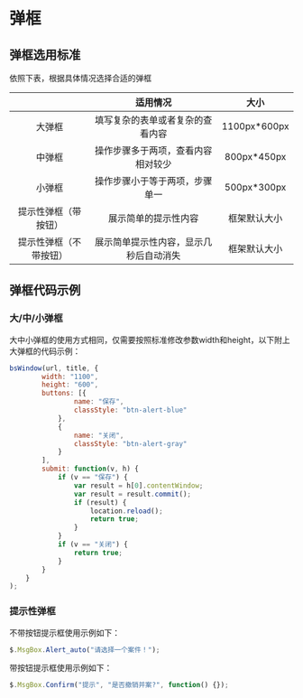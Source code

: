 # 弹框

## 弹框选用标准

依照下表，根据具体情况选择合适的弹框

|                        |                适用情况                |     大小     |
| :--------------------: | :------------------------------------: | :----------: |
|         大弹框         |    填写复杂的表单或者复杂的查看内容    | 1100px*600px |
|         中弹框         |   操作步骤多于两项，查看内容相对较少   | 800px*450px  |
|         小弹框         |     操作步骤小于等于两项，步骤单一     | 500px*300px  |
|  提示性弹框（带按钮）  |          展示简单的提示性内容          | 框架默认大小 |
| 提示性弹框（不带按钮） | 展示简单提示性内容，显示几秒后自动消失 | 框架默认大小 |

## 弹框代码示例

### 大/中/小弹框

大中小弹框的使用方式相同，仅需要按照标准修改参数width和height，以下附上大弹框的代码示例：

```javascript
bsWindow(url, title, {
        width: "1100",
        height: "600",
        buttons: [{
                name: "保存",
                classStyle: "btn-alert-blue"
            },
            {
                name: "关闭",
                classStyle: "btn-alert-gray"
            }
        ],
        submit: function(v, h) {
            if (v == "保存") {
                var result = h[0].contentWindow;
                var result = result.commit();
                if (result) {
                    location.reload();
                    return true;
                }
            }
            if (v == "关闭") {
                return true;
            }
        }
    }
);
```

### 提示性弹框

不带按钮提示框使用示例如下：

```javascript
$.MsgBox.Alert_auto("请选择一个案件！");
```

带按钮提示框使用示例如下：

```javascript
$.MsgBox.Confirm("提示", "是否撤销并案?", function() {});
```


